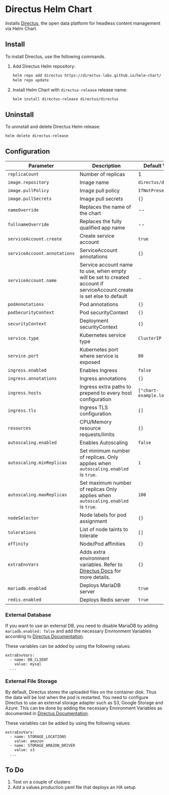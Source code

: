 # Directus Helm Chart

Installs [Directus](https://directus.io/), the open data platform for headless content management via Helm Chart.

## Install

To install Directus, use the following commands.

1. Add Directus Helm repository:

   ```sh
   helm repo add directus https://directus-labs.github.io/helm-chart/
   helm repo update
   ```

2. Install Helm Chart with `directus-release` release name:

   ```sh
   helm install directus-release directus/directus
   ```

## Uninstall

To uninstall and delete Directus Helm release:

```sh
helm delete directus-release
```

## Configuration

| Parameter                    | Description                                                                                                                          | Default Value             |
| ---------------------------- | ------------------------------------------------------------------------------------------------------------------------------------ | ------------------------- |
| `replicaCount`               | Number of replicas                                                                                                                   | 1                         |
| `image.repository`           | Image name                                                                                                                           | `directus/directus`       |
| `image.pullPolicy`           | Image pull policy                                                                                                                    | `IfNotPresent`            |
| `image.pullSecrets`          | Image pull secrets                                                                                                                   | `{}`                      |
| `nameOverride`               | Replaces the name of the chart                                                                                                       | --                        |
| `fullnameOverride`           | Replaces the fully qualified app name                                                                                                | --                        |
| `serviceAccount.create`      | Create service account                                                                                                               | `true`                    |
| `serviceAccount.annotations` | ServiceAccount annotations                                                                                                           | `{}`                      |
| `serviceAccount.name`        | Service account name to use, when empty will be set to created account if serviceAccount.create is set else to default               | ``                        |
| `podAnnotations`             | Pod annotations                                                                                                                      | `{}`                      |
| `podSecurityContext`         | Pod securityContext                                                                                                                  | `{}`                      |
| `securityContext`            | Deployment securityContext                                                                                                           | `{}`                      |
| `service.type`               | Kubernetes service type                                                                                                              | `ClusterIP`               |
| `service.port`               | Kubernetes port where service is exposed                                                                                             | `80`                      |
| `ingress.enabled`            | Enables Ingress                                                                                                                      | `false`                   |
| `ingress.annotations`        | Ingress annotations                                                                                                                  | `{}`                      |
| `ingress.hosts`              | Ingress extra paths to prepend to every host configuration                                                                           | `["chart-example.local"]` |
| `ingress.tls`                | Ingress TLS configuration                                                                                                            | `[]`                      |
| `resources`                  | CPU/Memory resource requests/limits                                                                                                  | `{}`                      |
| `autoscaling.enabled`        | Enables Autoscaling                                                                                                                  | `false`                   |
| `autoscaling.minReplicas`    | Set minimum number of replicas. Only applies when `autoscaling.enabled` is `true`.                                                   | `1`                       |
| `autoscaling.maxReplicas`    | Set maximum number of replicas Only applies when `autoscaling.enabled` is `true`.                                                    | `100`                     |
| `nodeSelector`               | Node labels for pod assignment                                                                                                       | `{}`                      |
| `tolerations`                | List of node taints to tolerate                                                                                                      | `[]`                      |
| `affinity`                   | Node/Pod affinities                                                                                                                  | `{}`                      |
| `extraEnvVars`               | Adds extra environment variables. Refer to [Directus Docs](https://docs.directus.io/configuration/config-options/) for more details. | `{}`                      |
| `mariadb.enabled`            | Deploys MariaDB server                                                                                                               | `true`                    |
| `redis.enabled`              | Deploys Redis server                                                                                                                 | `true`                    |

### External Database

If you want to use an external DB, you need to disable MariaDB by adding `mariadb.enabled: false` and add the necessary Environment Variables according to [Directus Documentation](https://docs.directus.io/self-hosted/config-options.html#database).

These variables can be added by using the following values:

```
extraEnvVars:
  - name: DB_CLIENT
    value: mysql
  ...

```

### External File Storage

By default, Directus stores the uploaded files on the container disk. Thus the data will be lost when the pod is restarted. You need to configure Directus to use an external storage adapter such as S3, Google Storage and Azure. This can be done by adding the necessary Environment Variables as documented in [Directus Documentation](https://docs.directus.io/self-hosted/config-options.html#file-storage).

These variables can be added by using the following values:

```
extraEnvVars:
  - name: STORAGE_LOCATIONS
    value: amazon
  - name: STORAGE_AMAZON_DRIVER
    value: s3
  ...

```

## To Do

1. Test on a couple of clusters
2. Add a values.production.yaml file that deploys an HA setup
